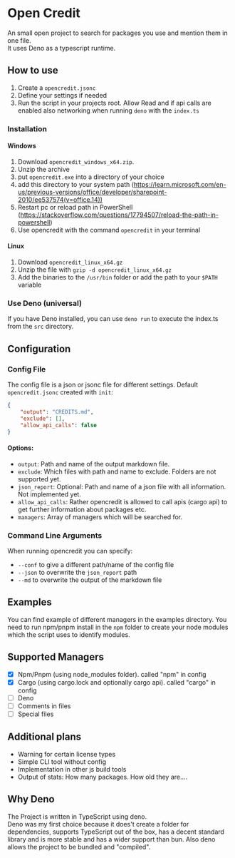 # Open Credit

An small open project to search for packages you use and mention them in one
file.<br> It uses Deno as a typescript runtime.

## How to use

1. Create a `opencredit.jsonc`
2. Define your settings if needed
3. Run the script in your projects root. Allow Read and if api calls are enabled
   also networking when running `deno` with the `index.ts`

### Installation

#### Windows

1. Download `opencredit_windows_x64.zip`.
2. Unzip the archive
3. put `opencredit.exe` into a directory of your choice
4. add this directory to your system path
   (https://learn.microsoft.com/en-us/previous-versions/office/developer/sharepoint-2010/ee537574(v=office.14))
5. Restart pc or reload path in PowerShell
   (https://stackoverflow.com/questions/17794507/reload-the-path-in-powershell)
6. Use opencredit with the command `opencredit` in your terminal

#### Linux

1. Download `opencredit_linux_x64.gz`
2. Unzip the file with `gzip -d opencredit_linux_x64.gz`
3. Add the binaries to the `/usr/bin` folder or add the path to your `$PATH`
   variable

### Use Deno (universal)

If you have Deno installed, you can use `deno run` to execute the index.ts from
the `src` directory.

## Configuration

### Config File

The config file is a json or jsonc file for different settings. Default
`opencredit.jsonc` created with `init`:

```json
{
    "output": "CREDITS.md",
    "exclude": [],
    "allow_api_calls": false
}
```

#### Options:

- `output`: Path and name of the output markdown file.
- `exclude`: Which files with path and name to exclude. Folders are not
  supported yet.
- `json_report`: Optional: Path and name of a json file with all information.
  Not implemented yet.
- `allow_api_calls`: Rather opencredit is allowed to call apis (cargo api) to
  get further information about packages etc.
- `managers`: Array of managers which will be searched for.

### Command Line Arguments

When running opencredit you can specify:

- `--conf` to give a different path/name of the config file
- `--json` to overwrite the `json_report` path
- `--md` to overwrite the output of the markdown file

## Examples

You can find example of different managers in the examples directory. You need
to run npm/pnpm install in the `npm` folder to create your node modules which
the script uses to identify modules.

## Supported Managers

- [x] Npm/Pnpm (using node_modules folder). called "npm" in config
- [x] Cargo (using cargo.lock and optionally cargo api). called "cargo" in
      config
- [ ] Deno
- [ ] Comments in files
- [ ] Special files

## Additional plans

- Warning for certain license types
- Simple CLI tool without config
- Implementation in other js build tools
- Output of stats: How many packages. How old they are....

## Why Deno

The Project is written in TypeScript using deno.<br> Deno was my first choice
because it does't create a folder for dependencies, supports TypeScript out of
the box, has a decent standard library and is more stable and has a wider
support than bun. Also deno allows the project to be bundled and "compiled".
